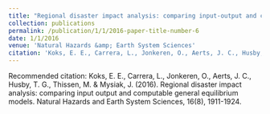 ```yaml
---
title: "Regional disaster impact analysis: comparing input-output and computable general equilibrium models"
collection: publications
permalink: /publication/1/1/2016-paper-title-number-6
date: 1/1/2016
venue: 'Natural Hazards &amp; Earth System Sciences'
citation: 'Koks, E. E., Carrera, L., Jonkeren, O., Aerts, J. C., Husby, T. G., Thissen, M. &amp; Mysiak, J. (2016). Regional disaster impact analysis: comparing input output and computable general equilibrium models. Natural Hazards and Earth System Sciences, 16(8), 1911-1924.'
---
```

Recommended citation: Koks, E. E., Carrera, L., Jonkeren, O., Aerts, J. C., Husby, T. G., Thissen, M. & Mysiak, J. (2016). Regional disaster impact analysis: comparing input output and computable general equilibrium models. Natural Hazards and Earth System Sciences, 16(8), 1911-1924.